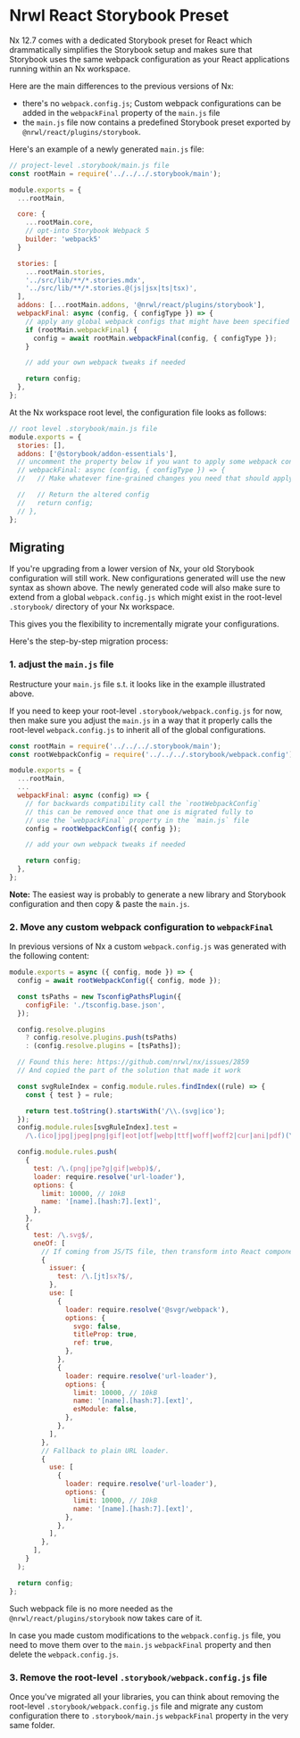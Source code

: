 # Nrwl React Storybook Preset

Nx 12.7 comes with a dedicated Storybook preset for React which drammatically simplifies the Storybook setup and makes sure that Storybook uses the same webpack configuration as your React applications running within an Nx workspace.

Here are the main differences to the previous versions of Nx:

- there's no `webpack.config.js`; Custom webpack configurations can be added in the `webpackFinal` property of the `main.js` file
- the `main.js` file now contains a predefined Storybook preset exported by `@nrwl/react/plugins/storybook`.

Here's an example of a newly generated `main.js` file:

```js
// project-level .storybook/main.js file
const rootMain = require('../../../.storybook/main');

module.exports = {
  ...rootMain,

  core: {
    ...rootMain.core,
    // opt-into Storybook Webpack 5
    builder: 'webpack5'
  }

  stories: [
    ...rootMain.stories,
    '../src/lib/**/*.stories.mdx',
    '../src/lib/**/*.stories.@(js|jsx|ts|tsx)',
  ],
  addons: [...rootMain.addons, '@nrwl/react/plugins/storybook'],
  webpackFinal: async (config, { configType }) => {
    // apply any global webpack configs that might have been specified in .storybook/main.js
    if (rootMain.webpackFinal) {
      config = await rootMain.webpackFinal(config, { configType });
    }

    // add your own webpack tweaks if needed

    return config;
  },
};
```

At the Nx workspace root level, the configuration file looks as follows:

```js
// root level .storybook/main.js file
module.exports = {
  stories: [],
  addons: ['@storybook/addon-essentials'],
  // uncomment the property below if you want to apply some webpack config globally
  // webpackFinal: async (config, { configType }) => {
  //   // Make whatever fine-grained changes you need that should apply to all storybook configs

  //   // Return the altered config
  //   return config;
  // },
};
```

## Migrating

If you're upgrading from a lower version of Nx, your old Storybook configuration will still work. New configurations generated will use the new syntax as shown above. The newly generated code will also make sure to extend from a global `webpack.config.js` which might exist in the root-level `.storybook/` directory of your Nx workspace.

This gives you the flexibility to incrementally migrate your configurations.

Here's the step-by-step migration process:

### 1. adjust the `main.js` file

Restructure your `main.js` file s.t. it looks like in the example illustrated above.

If you need to keep your root-level `.storybook/webpack.config.js` for now, then make sure you adjust the `main.js` in a way that it properly calls the root-level `webpack.config.js` to inherit all of the global configurations.

```js
const rootMain = require('../../../.storybook/main');
const rootWebpackConfig = require('../../../.storybook/webpack.config');

module.exports = {
  ...rootMain,
  ...
  webpackFinal: async (config) => {
    // for backwards compatibility call the `rootWebpackConfig`
    // this can be removed once that one is migrated fully to
    // use the `webpackFinal` property in the `main.js` file
    config = rootWebpackConfig({ config });

    // add your own webpack tweaks if needed

    return config;
  },
};
```

**Note:** The easiest way is probably to generate a new library and Storybook configuration and then copy & paste the `main.js`.

### 2. Move any custom webpack configuration to `webpackFinal`

In previous versions of Nx a custom `webpack.config.js` was generated with the following content:

```js
module.exports = async ({ config, mode }) => {
  config = await rootWebpackConfig({ config, mode });

  const tsPaths = new TsconfigPathsPlugin({
    configFile: './tsconfig.base.json',
  });

  config.resolve.plugins
    ? config.resolve.plugins.push(tsPaths)
    : (config.resolve.plugins = [tsPaths]);

  // Found this here: https://github.com/nrwl/nx/issues/2859
  // And copied the part of the solution that made it work

  const svgRuleIndex = config.module.rules.findIndex((rule) => {
    const { test } = rule;

    return test.toString().startsWith('/\\.(svg|ico');
  });
  config.module.rules[svgRuleIndex].test =
    /\.(ico|jpg|jpeg|png|gif|eot|otf|webp|ttf|woff|woff2|cur|ani|pdf)(\?.*)?$/;

  config.module.rules.push(
    {
      test: /\.(png|jpe?g|gif|webp)$/,
      loader: require.resolve('url-loader'),
      options: {
        limit: 10000, // 10kB
        name: '[name].[hash:7].[ext]',
      },
    },
    {
      test: /\.svg$/,
      oneOf: [
        // If coming from JS/TS file, then transform into React component using SVGR.
        {
          issuer: {
            test: /\.[jt]sx?$/,
          },
          use: [
            {
              loader: require.resolve('@svgr/webpack'),
              options: {
                svgo: false,
                titleProp: true,
                ref: true,
              },
            },
            {
              loader: require.resolve('url-loader'),
              options: {
                limit: 10000, // 10kB
                name: '[name].[hash:7].[ext]',
                esModule: false,
              },
            },
          ],
        },
        // Fallback to plain URL loader.
        {
          use: [
            {
              loader: require.resolve('url-loader'),
              options: {
                limit: 10000, // 10kB
                name: '[name].[hash:7].[ext]',
              },
            },
          ],
        },
      ],
    }
  );

  return config;
};
```

Such webpack file is no more needed as the `@nrwl/react/plugins/storybook` now takes care of it.

In case you made custom modifications to the `webpack.config.js` file, you need to move them over to the `main.js` `webpackFinal` property and then delete the `webpack.config.js`.

### 3. Remove the root-level `.storybook/webpack.config.js` file

Once you've migrated all your libraries, you can think about removing the root-level `.storybook/webpack.config.js` file and migrate any custom configuration there to `.storybook/main.js` `webpackFinal` property in the very same folder.
